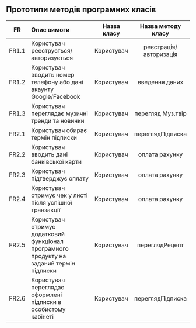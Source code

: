 ## Прототипи методів програмних класів
|FR|Опис вимоги|Назва класу|Назва методу класу|
|:-----:|:-----|:-----:|:-----:|
|FR1.1|Користувач рееструється/авторизується|Користувач|реєстрація/авторизація|
|FR1.2|Користувач вводить номер телефону або дані акаунту Google/Facebook|Користувач|введення даних|
|FR1.3|Користувач переглядає музичні тренди та новинки|Користувач|перегляд Муз.твір|
|FR2.1|Користувач обирає термін підписки|Користувач|переглядПідписка|
|FR2.2|Користувач вводить дані банківської карти|Користувач|оплата рахунку|
|FR2.3|Користувач підтверджує оплату|Користувач|оплата рахунку|
|FR2.4|Користувач отримує чек у листі після успішної транзакції|Користувач|оплата рахунку|
|FR2.5|Користувач отримує додатковий функціонал програмного продукту на заданий термін підписки|Користувач|переглядРецепт|
|FR2.6|Користувач переглядає оформлені підписки в особистому кабінеті|Користувач|переглядПідписка|
